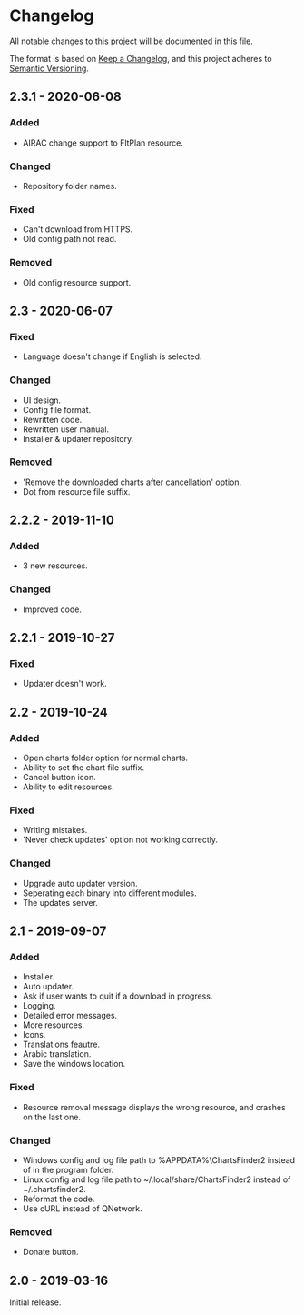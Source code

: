 # Changelog
All notable changes to this project will be documented in this file.

The format is based on [Keep a Changelog](https://keepachangelog.com/en/1.0.0/),
and this project adheres to [Semantic Versioning](https://semver.org/spec/v2.0.0.html).

## 2.3.1 - 2020-06-08
### Added
- AIRAC change support to FltPlan resource.
### Changed
- Repository folder names.
### Fixed
- Can't download from HTTPS.
- Old config path not read.
### Removed
- Old config resource support.

## 2.3 - 2020-06-07
### Fixed
- Language doesn't change if English is selected.
### Changed
- UI design.
- Config file format.
- Rewritten code.
- Rewritten user manual.
- Installer & updater repository.
### Removed
- 'Remove the downloaded charts after cancellation' option.
- Dot from resource file suffix.

## 2.2.2 - 2019-11-10
### Added
- 3 new resources.
### Changed
- Improved code.

## 2.2.1 - 2019-10-27
### Fixed
- Updater doesn't work.

## 2.2 - 2019-10-24
### Added
- Open charts folder option for normal charts.
- Ability to set the chart file suffix.
- Cancel button icon.
- Ability to edit resources.
### Fixed
- Writing mistakes.
- 'Never check updates' option not working correctly.
### Changed
- Upgrade auto updater version.
- Seperating each binary into different modules.
- The updates server.

## 2.1 - 2019-09-07
### Added
- Installer.
- Auto updater.
- Ask if user wants to quit if a download in progress.
- Logging.
- Detailed error messages.
- More resources.
- Icons.
- Translations feautre.
- Arabic translation.
- Save the windows location.
### Fixed
- Resource removal message displays the wrong resource, and crashes on the last one.
### Changed
- Windows config and log file path to %APPDATA%\ChartsFinder2 instead of in the program folder.
- Linux config and log file path to ~/.local/share/ChartsFinder2 instead of ~/.chartsfinder2.
- Reformat the code.
- Use cURL instead of QNetwork.
### Removed
- Donate button.

## 2.0 - 2019-03-16
Initial release.